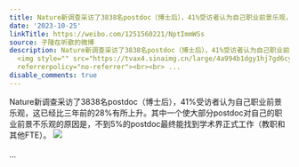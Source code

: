 ```yaml
---
title: Nature新调查采访了3838名postdoc（博士后），41%受访者认为自己职业前景乐观，这已经比三年前的28%有所上升。其中一个使大部分postdoc对自己的职业前景不乐观的...
date: '2023-10-25'
linkTitle: https://weibo.com/1251560221/NptImmWSs
source: 子陵在听歌的微博
description: Nature新调查采访了3838名postdoc（博士后），41%受访者认为自己职业前景乐观，这已经比三年前的28%有所上升。其中一个使大部分postdoc对自己的职业前景不乐观的原因是，不到5%的postdoc最终能找到学术界正式工作（教职和其他FTE）。
  <img style="" src="https://tvax4.sinaimg.cn/large/4a994b1dgy1hj7gd6cydkj23qx4dfqv5.jpg"
  referrerpolicy="no-referrer"><br><br> ...
disable_comments: true
---
```

Nature新调查采访了3838名postdoc（博士后），41%受访者认为自己职业前景乐观，这已经比三年前的28%有所上升。其中一个使大部分postdoc对自己的职业前景不乐观的原因是，不到5%的postdoc最终能找到学术界正式工作（教职和其他FTE）。 <img style="" src="https://tvax4.sinaimg.cn/large/4a994b1dgy1hj7gd6cydkj23qx4dfqv5.jpg" referrerpolicy="no-referrer"><br><br> ...